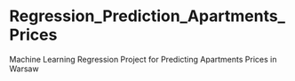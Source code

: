 # Regression_Prediction_Apartments_Prices
Machine Learning Regression Project for Predicting Apartments Prices in Warsaw
